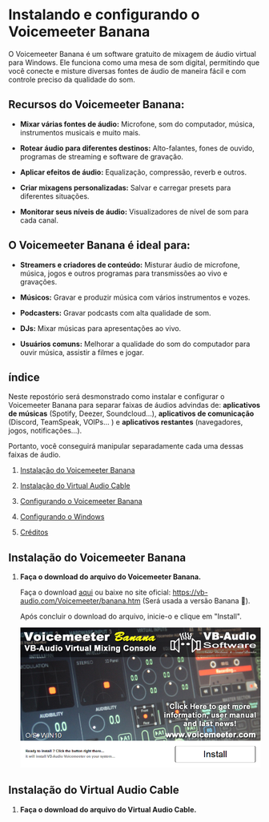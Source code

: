 # Instalando e configurando o Voicemeeter Banana

O Voicemeeter Banana é um software gratuito de mixagem de áudio virtual para Windows. Ele funciona como uma mesa de som digital, permitindo que você conecte e misture diversas fontes de áudio de maneira fácil e com controle preciso da qualidade do som.

## Recursos do Voicemeeter Banana:

- **Mixar várias fontes de áudio:** Microfone, som do computador, música, instrumentos musicais e muito mais.

- **Rotear áudio para diferentes destinos:** Alto-falantes, fones de ouvido, programas de streaming e software de gravação.

- **Aplicar efeitos de áudio:** Equalização, compressão, reverb e outros.

- **Criar mixagens personalizadas:** Salvar e carregar presets para diferentes situações.

- **Monitorar seus níveis de áudio:** Visualizadores de nível de som para cada canal.

## O Voicemeeter Banana é ideal para:

- **Streamers e criadores de conteúdo:** Misturar áudio de microfone, música, jogos e outros programas para transmissões ao vivo e gravações.

- **Músicos:** Gravar e produzir música com vários instrumentos e vozes.

- **Podcasters:** Gravar podcasts com alta qualidade de som.

- **DJs:** Mixar músicas para apresentações ao vivo.

- **Usuários comuns:** Melhorar a qualidade do som do computador para ouvir música, assistir a filmes e jogar.

## índice

Neste repostório será desmonstrado como instalar e configurar o Voicemeeter Banana para separar faixas de áudios advindas de: **aplicativos de músicas** (Spotify, Deezer, Soundcloud...), **aplicativos de comunicação** (Discord, TeamSpeak, VOIPs... ) e **aplicativos restantes** (navegadores, jogos, notificações...).

Portanto, você conseguirá manipular separadamente cada uma dessas faixas de áudio.

1. [Instalação do Voicemeeter Banana](#instalação-do-voicemeeter-Banana)

2. [Instalação do Virtual Audio Cable](#instalação-do-virtual-audio-cable)

3. [Configurando o Voicemeeter Banana](#configurando-o-voicemeeter-banana)

4. [Configurando o Windows](#configurando-o-windows)

5. [Créditos](#créditos)

## Instalação do Voicemeeter Banana

1. **Faça o download do arquivo do Voicemeeter Banana.**

   Faça o download [aqui](https://github.com/matheusaudibert/voice_meeter_discord/blob/main/voicemeeterbanana/VoicemeeterProSetup.exe) ou baixe no site oficial: https://vb-audio.com/Voicemeeter/banana.htm (Será usada a versão Banana 🍌).

   Após concluir o download do arquivo, inicie-o e clique em "Install".

   ![Logo](images/install_voice_meeter.png)

## Instalação do Virtual Audio Cable

1. **Faça o download do arquivo do Virtual Audio Cable.**
